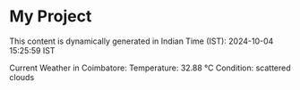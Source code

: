 # My Project

This content is dynamically generated in Indian Time (IST): 2024-10-04 15:25:59 IST


Current Weather in Coimbatore:
Temperature: 32.88 °C
Condition: scattered clouds
